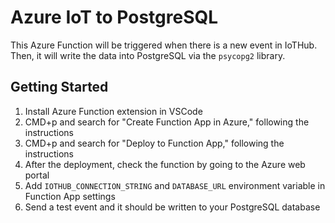 # Azure IoT to PostgreSQL

This Azure Function will be triggered when there is a new event in IoTHub. Then, it will write the data into PostgreSQL via the `psycopg2` library.

## Getting Started

1. Install Azure Function extension in VSCode
1. CMD+p and search for "Create Function App in Azure," following the instructions
1. CMD+p and search for "Deploy to Function App," following the instructions
1. After the deployment, check the function by going to the Azure web portal
1. Add `IOTHUB_CONNECTION_STRING` and `DATABASE_URL` environment variable in Function App settings 
1. Send a test event and it should be written to your PostgreSQL database  
